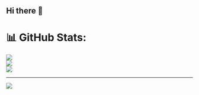 ## Hi there 👋
# 📊 GitHub Stats:
![](https://github-readme-stats.vercel.app/api?username=jayramdubey&theme=dark&hide_border=false&include_all_commits=false&count_private=false)<br/>
![](https://github-readme-streak-stats.herokuapp.com/?user=jayramdubey&theme=dark&hide_border=false)<br/>
![](https://github-readme-stats.vercel.app/api/top-langs/?username=jayramdubey&theme=dark&hide_border=false&include_all_commits=false&count_private=false&layout=compact)

---
[![](https://visitcount.itsvg.in/api?id=jayramdubey&icon=0&color=0)](https://visitcount.itsvg.in)

<!-- Proudly created with GPRM ( https://gprm.itsvg.in ) -->
<!--
**jayramdubey/jayramdubey** is a ✨ _special_ ✨ repository because its `README.md` (this file) appears on your GitHub profile.

Here are some ideas to get you started:

- 🔭 I’m currently working on ...
- 🌱 I’m currently learning ...
- 👯 I’m looking to collaborate on ...
- 🤔 I’m looking for help with ...
- 💬 Ask me about ...
- 📫 How to reach me: ...
- 😄 Pronouns: ...
- ⚡ Fun fact: ...
-->
